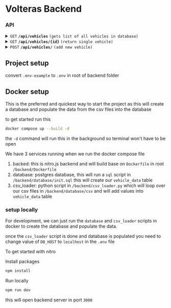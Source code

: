 # Volteras Backend


### API

<details>
 <summary><code>GET</code> <code><b>/api/vehicles</b></code> <code>(gets list of all vehicles in database)</code></summary>

##### Parameters

> | name         | type                          | data type | description                               |
> |--------------|-------------------------------|-----------|-------------------------------------------|
> | `vehicle_id` | optional                      | uuid      | return all data belongs to vehicle_id     |
> | `limit`      | optional - default value = 10 | number    | how many records to fetch per page        |
> | `offset`     | optional - default value = 0  | number    | how many rows to skip when returning data |

##### Responses

> | http code | content-type        | response                                                                |
> |-----------|---------------------|-------------------------------------------------------------------------|
> | `200`     | `application/json`  | `{"totalCount":540,"limit": "1","offset": 10, "data":[{vehicleData}]} ` |

##### Example cURL

> ```javascript
>  curl -X GET -H "Content-Type: application/json" http://localhost:3000/api/vehicles?limit=5&offset=10
> ```

</details>


<details>
 <summary><code>GET</code> <code><b>/api/vehicles/{id}</b></code> <code>(return single vehicle)</code></summary>

##### Parameters

> | name     | type | data type | description |
> |----------|------|-----------|-------------|
> | `None`   | N/A  |   N/A     | N/A         |

##### Responses

> | http code     | content-type               | response    |
> |---------------|----------------------------|-------------|
> | `200`         | `application/json`         | JSON Object |

##### Example cURL

> ```javascript
>  curl -X GET -H "Content-Type: application/json" http://localhost:3000/api/vehicles/1
> ```

</details>
<details>
 <summary><code>POST</code> <code><b>/api/vehicles/</b></code> <code>(add new vehicle)</code></summary>

##### Headers

> | name    | type   | data type | description              |
> |---------|--------|-----------|--------------------------|
> | `token` | Header |   N/A     | needs to mach value 123  |

##### Responses

> | http code | content-type               | response                                    |
> |-----------|----------------------------|---------------------------------------------|
> | `201`     | `application/json`         | Created data                                |
> | `401`     | `application/json`         | Unauthorised if token is incorrect          |
> | `400`     | `application/json`         | bad request if body doesnt match the schema |

##### Example cURL

> ```javascript
>  curl -X GET -H "Content-Type: application/json" http://localhost:3000/api/vehicles
> ```

</details>




## Project setup

convert `.env-example` to `.env` in root of backend folder

## Docker setup

This is the preferred and quickest way to start the project as this will create a database and populate the data from the csv files into the database

to get started run this

```bash
docker compose up --build -d
```
the `-d` command will run this in the background so terminal won't have to be open

We have 3 services running when we run the docker compose file

1. backed: this is nitro.js backend and will build base on `Dockerfile` in root `/backend/Dockerfile`
2. database: postgres database, this will run a `sql` script in `/backend/database/init.sql` this will create our `vehicle_data` table
3. csv_loader: python script in `/backend/csv_loader.py` which will loop over our csv files in `/backend/database/csv` and will add values into `vehicle_data`
table

### setup locally

For development, we can just run the `database` and `csv_loader` scripts in docker to create the database and populate the data.

once the `csv_loader` script is done and database is populated you need to change value of `DB_HOST` to `localhost` in the `.env` file


To get started with nitro

Install packages
```bash
npm install
```

Run locally 
```bash
npm run dev
```
this will open backend server in port `3000`